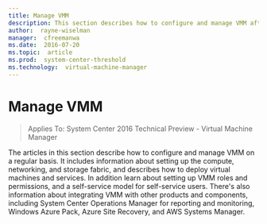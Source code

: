 ```yaml
---
title: Manage VMM
description: This section describes how to configure and manage VMM after it's installed
author:  rayne-wiselman
manager:  cfreemanwa
ms.date:  2016-07-20
ms.topic:  article
ms.prod:  system-center-threshold
ms.technology:  virtual-machine-manager
---
```



# Manage VMM

>Applies To: System Center 2016 Technical Preview - Virtual Machine Manager


The articles in this section describe how to configure and manage VMM on a regular basis. It includes information about setting up the compute, networking, and storage fabric, and describes how to deploy virtual machines and services. In addition learn about setting up VMM roles and permissions, and a self-service model for self-service users. There's also information about integrating VMM with other products and components, including System Center Operations Manager for reporting and monitoring, Windows Azure Pack, Azure Site Recovery, and AWS Systems Manager.
